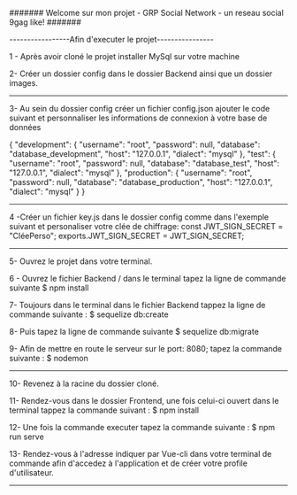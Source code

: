 
####### Welcome sur mon projet - GRP Social Network - un reseau social 9gag like! ####### 


-----------------Afin d'executer le projet---------------- 

1 - Après avoir cloné le projet installer MySql sur votre machine

2-  Créer un dossier config dans le dossier Backend ainsi que un dossier images.

-------------------------------------------------------------------------

3- Au sein du dossier config créer un fichier config.json ajouter le code suivant et personnaliser les informations de connexion à votre base de données 

{
  "development": {
    "username": "root",
    "password": null,
    "database": "database_development",
    "host": "127.0.0.1",
    "dialect": "mysql"
  },
  "test": {
    "username": "root",
    "password": null,
    "database": "database_test",
    "host": "127.0.0.1",
    "dialect": "mysql"
  },
  "production": {
    "username": "root",
    "password": null,
    "database": "database_production",
    "host": "127.0.0.1",
    "dialect": "mysql"
  }
}

-------------------------------------------------------------------------

 4 -Créer un fichier key.js dans le dossier config comme dans l'exemple suivant et personaliser votre clée de chiffrage: 
  const JWT_SIGN_SECRET = "CléePerso";
  exports.JWT_SIGN_SECRET = JWT_SIGN_SECRET;

-------------------------------------------------------------------------

5- Ouvrez le projet dans votre terminal. 

6 - Ouvrez le fichier Backend / dans le terminal tapez la ligne de commande suivante $ npm install

7-  Toujours dans le terminal dans le fichier Backend tappez la ligne de commande suivante : $ sequelize db:create

8-  Puis tapez la ligne de commande suivante $ sequelize db:migrate 

9- Afin de mettre en route le serveur sur le port: 8080; tapez la commande suivante : $ nodemon

-------------------------------------------------------------------------

10- Revenez à la racine du dossier cloné. 

11- Rendez-vous dans le dossier Frontend, une fois celui-ci ouvert dans le terminal tappez la commande suivant : $ npm install

12- Une fois la commande executer tapez la commande suivante : $ npm run serve

13- Rendez-vous à l'adresse indiquer par Vue-cli dans votre terminal de commande afin d'accedez à l'application et de créer votre profile d'utilisateur. 

-------------------------------------------------------------------------





